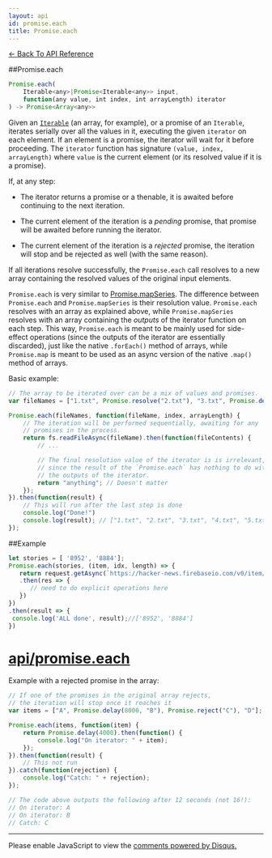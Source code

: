 ```yaml
---
layout: api
id: promise.each
title: Promise.each
---
```



[← Back To API Reference](/docs/api-reference.html)
<div class="api-code-section"><markdown>
##Promise.each

```js
Promise.each(
    Iterable<any>|Promise<Iterable<any>> input,
    function(any value, int index, int arrayLength) iterator
) -> Promise<Array<any>>
```

Given an [`Iterable`](https://developer.mozilla.org/en-US/docs/Web/JavaScript/Reference/Iteration_protocols) (an array, for example), or a promise of an `Iterable`, iterates serially over all the values in it, executing the given `iterator` on each element. If an element is a promise, the iterator will wait for it before proceeding. The `iterator` function has signature `(value, index, arrayLength)` where `value` is the current element (or its resolved value if it is a promise).

If, at any step:

* The iterator returns a promise or a thenable, it is awaited before continuing to the next iteration.

* The current element of the iteration is a *pending* promise, that promise will be awaited before running the iterator.

* The current element of the iteration is a *rejected* promise, the iteration will stop and be rejected as well (with the same reason).

If all iterations resolve successfully, the `Promise.each` call resolves to a new array containing the resolved values of the original input elements.

`Promise.each` is very similar to [Promise.mapSeries](.). The difference between `Promise.each` and `Promise.mapSeries` is their resolution value. `Promise.each` resolves with an array as explained above, while `Promise.mapSeries` resolves with an array containing the *outputs* of the iterator function on each step. This way, `Promise.each` is meant to be mainly used for side-effect operations (since the outputs of the iterator are essentially discarded), just like the native `.forEach()` method of arrays, while `Promise.map` is meant to be used as an async version of the native `.map()` method of arrays.

Basic example:

```js
// The array to be iterated over can be a mix of values and promises.
var fileNames = ["1.txt", Promise.resolve("2.txt"), "3.txt", Promise.delay(3000, "4.txt"), "5.txt"];

Promise.each(fileNames, function(fileName, index, arrayLength) {
    // The iteration will be performed sequentially, awaiting for any
    // promises in the process.
    return fs.readFileAsync(fileName).then(function(fileContents) {
        // ...

        // The final resolution value of the iterator is is irrelevant,
        // since the result of the `Promise.each` has nothing to do with
        // the outputs of the iterator.
        return "anything"; // Doesn't matter
    });
}).then(function(result) {
    // This will run after the last step is done
    console.log("Done!")
    console.log(result); // ["1.txt", "2.txt", "3.txt", "4.txt", "5.txt"]
});
```


##Example
```js
let stories = [ '8952', '8884'];
Promise.each(stories, (item, idx, length) => {
   return request.getAsync(`https://hacker-news.firebaseio.com/v0/item/${item}.json?print=pretty`)
   .then(res => {
      // need to do explicit operations here
   })
})
.then(result => {
 console.log('ALL done', result);//['8952', '8884']
})

```

[api/promise.each](unfinished-article)
=======
Example with a rejected promise in the array:


```js
// If one of the promises in the original array rejects,
// the iteration will stop once it reaches it
var items = ["A", Promise.delay(8000, "B"), Promise.reject("C"), "D"];

Promise.each(items, function(item) {
    return Promise.delay(4000).then(function() {
        console.log("On iterator: " + item);
    });
}).then(function(result) {
    // This not run
}).catch(function(rejection) {
    console.log("Catch: " + rejection);
});

// The code above outputs the following after 12 seconds (not 16!):
// On iterator: A
// On iterator: B
// Catch: C
```

<hr>
</markdown></div>

<div id="disqus_thread"></div>
<script type="text/javascript">
    var disqus_title = "Promise.each";
    var disqus_shortname = "bluebirdjs";
    var disqus_identifier = "disqus-id-promise.each";

    (function() {
        var dsq = document.createElement("script"); dsq.type = "text/javascript"; dsq.async = true;
        dsq.src = "//" + disqus_shortname + ".disqus.com/embed.js";
        (document.getElementsByTagName("head")[0] || document.getElementsByTagName("body")[0]).appendChild(dsq);
    })();
</script>
<noscript>Please enable JavaScript to view the <a href="https://disqus.com/?ref_noscript" rel="nofollow">comments powered by Disqus.</a></noscript>
